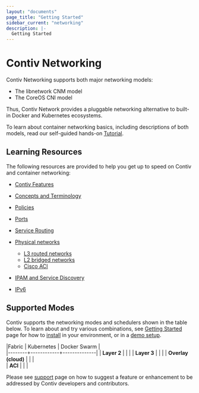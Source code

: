 ```yaml
---
layout: "documents"
page_title: "Getting Started"
sidebar_current: "networking"
description: |-
  Getting Started
---
```


# Contiv Networking

Contiv Networking supports both major networking models:

- The libnetwork CNM model 
- The CoreOS CNI model

Thus, Contiv Network provides a pluggable networking alternative to built-in Docker and Kubernetes ecosystems.

To learn about container networking basics, including descriptions of both models, 
read our self-guided hands-on [Tutorial](/documents/tutorials/container-101.html).

## Learning Resources
The following resources are provided to help you get up to speed on Contiv and container networking:

- [Contiv Features](/documents/networking/features.html)
- [Concepts and Terminology](/documents/networking/concepts.html)
- [Policies](/documents/networking/policies.html)
- [Ports](/documents/networking/portinfo.html)
- [Service Routing](/documents/networking/services.html)
- [Physical networks](/documents/networking/physical-networks.html)
    - [L3 routed networks](/documents/networking/bgp.html)
    - [L2 bridged networks](/documents/networking/l2-vlan.html)
    - [Cisco ACI](/documents/networking/aci_ug.html)

- [IPAM and Service Discovery](/documents/networking/ipam.html)
- [IPv6](/documents/networking/ipv6.html)

## Supported Modes

Contiv supports the networking modes and schedulers shown in the table below. To learn about and try various combinations, see [Getting Started](/documents/gettingStarted/) page for how to [install](https://github.com/contiv/install/blob/master/README.md) in your environment, or in a [demo setup](https://github.com/contiv/install/blob/master/QUICKSTART.md).

|Fabric  | Kubernetes | Docker Swarm |  
|--------+------------+--------------|
| **Layer 2** | <i class="fa fa-check fa-2x"></i>| <i class="fa fa-check fa-2x"></i> | 
| **Layer 3** | <i class="fa fa-check fa-2x"></i>| <i class="fa fa-check fa-2x"></i> |
| **Overlay (cloud)** | <i class="fa fa-check fa-2x"></i>| <i class="fa fa-check fa-2x"></i> |  
| **ACI**     | <i class="fa fa-check fa-2x"></i>| <i class="fa fa-check fa-2x"></i> |

Please see [support](/documents/support/index.html) page on 
how to suggest a feature or enhancement to be addressed by Contiv developers and contributors.

